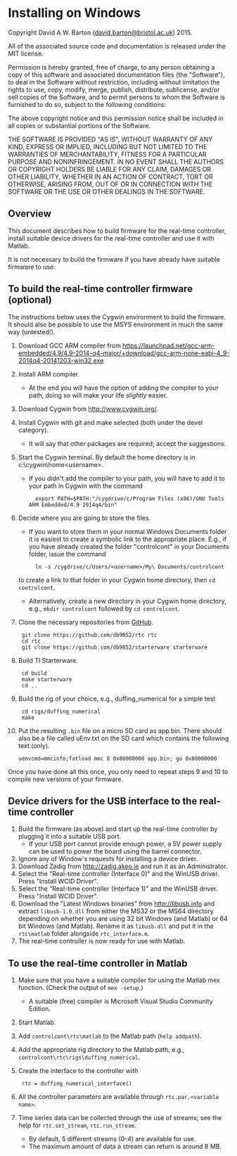 Installing on Windows
=====================

Copyright David A.W. Barton (david.barton@bristol.ac.uk) 2015.

All of the associated source code and documentation is released under the MIT license.

Permission is hereby granted, free of charge, to any person obtaining a copy
of this software and associated documentation files (the "Software"), to deal
in the Software without restriction, including without limitation the rights
to use, copy, modify, merge, publish, distribute, sublicense, and/or sell
copies of the Software, and to permit persons to whom the Software is
furnished to do so, subject to the following conditions:

The above copyright notice and this permission notice shall be included in all
copies or substantial portions of the Software.

THE SOFTWARE IS PROVIDED "AS IS", WITHOUT WARRANTY OF ANY KIND, EXPRESS OR
IMPLIED, INCLUDING BUT NOT LIMITED TO THE WARRANTIES OF MERCHANTABILITY,
FITNESS FOR A PARTICULAR PURPOSE AND NONINFRINGEMENT. IN NO EVENT SHALL THE
AUTHORS OR COPYRIGHT HOLDERS BE LIABLE FOR ANY CLAIM, DAMAGES OR OTHER
LIABILITY, WHETHER IN AN ACTION OF CONTRACT, TORT OR OTHERWISE, ARISING FROM,
OUT OF OR IN CONNECTION WITH THE SOFTWARE OR THE USE OR OTHER DEALINGS IN THE
SOFTWARE.


Overview
--------

This document describes how to build firmware for the real-time controller, install suitable device drivers for the real-time controller and use it with Matlab.

It is not necessary to build the firmware if you have already have suitable firmware to use.


To build the real-time controller firmware (optional)
-----------------------------------------------------

The instructions below uses the Cygwin environment to build the firmware. It should also be possible to use the MSYS environment in much the same way (untested!).

1. Download GCC ARM compiler from <https://launchpad.net/gcc-arm-embedded/4.9/4.9-2014-q4-major/+download/gcc-arm-none-eabi-4_9-2014q4-20141203-win32.exe>
2. Install ARM compiler.
    * At the end you will have the option of adding the compiler to your path, doing so will make your life *slightly* easier.
3. Download Cygwin from <http://www.cygwin.org/>.
4. Install Cygwin with git and make selected (both under the devel category).
    * It will say that other packages are required; accept the suggestions.
5. Start the Cygwin terminal. By default the home directory is in c:\cygwin\home\<username>.
    * If you didn't add the compiler to your path, you will have to add it to your path in Cygwin with the command

            export PATH=$PATH:"/cygdrive/c/Program Files (x86)/GNU Tools ARM Embedded/4.9 2014q4/bin"

6. Decide where you are going to store the files.
    * If you want to store them in your normal Windows Documents folder it is easiest to create a symbolic link to the appropriate place. E.g., if you have already created the folder "controlcont" in your Documents folder, issue the command

            ln -s /cygdrive/c/Users/<username>/My\ Documents/controlcont

    to create a link to that folder in your Cygwin home directory, then `cd controlcont`.
    * Alternatively, create a new directory in your Cygwin home directory, e.g., `mkdir controlcont` followed by `cd controlcont`.
7. Clone the necessary repositories from [GitHub](http://github.com/).

        git clone https://github.com/db9052/rtc rtc
        cd rtc
        git clone https://github.com/db9052/starterware starterware

8. Build TI Starterware.

        cd build
        make starterware
        cd ..

9. Build the rig of your choice, e.g., duffing_numerical for a simple test

        cd rigs/duffing_numerical
        make

10. Put the resulting `.bin` file on a micro SD card as app.bin. There should also be a file called uEnv.txt on the SD card which contains the following text (only).

        uenvcmd=mmcinfo;fatload mmc 0 0x80000000 app.bin; go 0x80000000

Once you have done all this once, you only need to repeat steps 9 and 10 to compile new versions of your firmware.


Device drivers for the USB interface to the real-time controller
----------------------------------------------------------------

1. Build the firmware (as above) and start up the real-time controller by plugging it into a suitable USB port.
    * If your USB port cannot provide enough power, a 5V power supply can be used to power the board using the barrel connector.
2. Ignore any of Window's requests for installing a device driver.
3. Download Zadig from <http://zadig.akeo.ie> and run it as an Administrator.
4. Select the "Real-time controller (Interface 0)" and the WinUSB driver. Press "Install WCID Driver".
5. Select the "Real-time controller (Interface 1)" and the WinUSB driver. Press "Install WCID Driver".
6. Download the "Latest Windows binaries" from <http://libusb.info> and extract `libusb-1.0.dll` from either the MS32 or the MS64 directory depending on whether you are using 32 bit Windows (and Matlab) or 64 bit Windows (and Matlab). Rename it as `libusb.dll` and put it in the `rtc\matlab` folder alongside `rtc_interface.m`.
6. The real-time controller is now ready for use with Matlab.


To use the real-time controller in Matlab
-----------------------------------------

1. Make sure that you have a suitable compiler for using the Matlab mex function. (Check the output of `mex -setup`.)
    * A suitable (free) compiler is Microsoft Visual Studio Community Edition.
2. Start Matlab.
3. Add `controlcont\rtc\matlab` to the Matlab path (`help addpath`).
4. Add the appropriate rig directory to the Matlab path, e.g., `controlcont\rtc\rigs\duffing_numerical`.
5. Create the interface to the controller with

        rtc = duffing_numerical_interface()

6. All the controller parameters are available through `rtc.par.<variable name>`.
7. Time series data can be collected through the use of streams; see the help for `rtc.set_stream`, `rtc.run_stream`.
    * By default, 5 different streams (0-4) are available for use.
    * The maximum amount of data a stream can return is around 8 MB.
    
